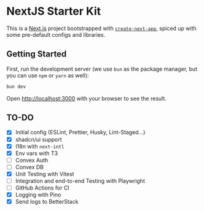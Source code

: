 # NextJS Starter Kit

This is a [Next.js](https://nextjs.org) project bootstrapped with [`create-next-app`](https://nextjs.org/docs/app/api-reference/cli/create-next-app), spiced up with some pre-default configs and libraries.

## Getting Started

First, run the development server (we use `bun` as the package manager, but you can use `npm` or `yarn` as well):

```bash
bun dev
```

Open [http://localhost:3000](http://localhost:3000) with your browser to see the result.

## TO-DO

- [X] Initial config (ESLint, Prettier, Husky, Lint-Staged…)
- [X] shadcn/ui support
- [X] I18n with `next-intl`
- [X] Env vars with T3
- [ ] Convex Auth
- [ ] Convex DB
- [X] Unit Testing with Vitest
- [ ] Integration and end-to-end Testing with Playwright
- [ ] GitHub Actions for CI
- [X] Logging with Pino
- [X] Send logs to BetterStack
